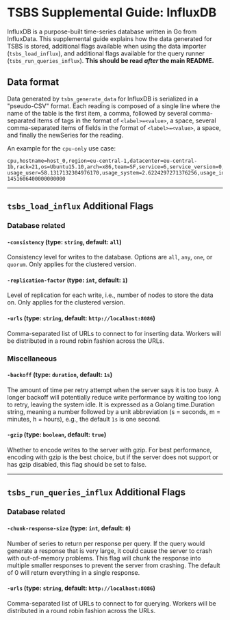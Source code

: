 # TSBS Supplemental Guide: InfluxDB

InfluxDB is a purpose-built time-series database written in Go from
InfluxData. This supplemental guide explains how
the data generated for TSBS is stored, additional flags available when
using the data importer (`tsbs_load_influx`), and additional flags
available for the query runner (`tsbs_run_queries_influx`). **This
should be read *after* the main README.**

## Data format

Data generated by `tsbs_generate_data` for InfluxDB is serialized in a
"pseudo-CSV" format. Each reading is composed of a single line where
the name of the table is the first item, a comma, followed by several
comma-separated items of tags in the format of `<label>=<value>`, a space,
several comma-separated items of fields in the format of `<label>=<value>`,
a space, and finally the newSeries for the reading.

An example for the `cpu-only` use case:
```text
cpu,hostname=host_0,region=eu-central-1,datacenter=eu-central-1b,rack=21,os=Ubuntu15.10,arch=x86,team=SF,service=6,service_version=0,service_environment=test usage_user=58.1317132304976170,usage_system=2.6224297271376256,usage_idle=24.9969495069947882,usage_nice=61.5854484633778867,usage_iowait=22.9481393231639395,usage_irq=63.6499207106198313,usage_softirq=6.4098777048301052,usage_steal=44.8799140503027445,usage_guest=80.5028770761136201,usage_guest_nice=38.2431182911542820 1451606400000000000
```

---

## `tsbs_load_influx` Additional Flags

### Database related

#### `-consistency` (type: `string`, default: `all`)

Consistency level for writes to the database. Options are `all`, `any`, `one`,
or `quorum`. Only applies for the clustered version.

#### `-replication-factor` (type: `int`, default: `1`)

Level of replication for each write, i.e., number of nodes to store the
data on. Only applies for the clustered version.

#### `-urls` (type: `string`, default: `http://localhost:8086`)

Comma-separated list of URLs to connect to for inserting data. Workers will be
distributed in a round robin fashion across the URLs.

### Miscellaneous

#### `-backoff` (type: `duration`, default: `1s`)

The amount of time per retry attempt when the server says it is too busy. A
longer backoff will potentially reduce write performance by waiting too long to
retry, leaving the system idle. It is expressed as a Golang time.Duration
string, meaning a number followed by a unit abbreviation (s = seconds,
m = minutes, h = hours), e.g., the default `1s` is one second.

#### `-gzip` (type: `boolean`, default: `true`)

Whether to encode writes to the server with gzip. For best performance, encoding
with gzip is the best choice, but if the server does not support or has gzip
disabled, this flag should be set to false.

---

## `tsbs_run_queries_influx` Additional Flags

### Database related

#### `-chunk-response-size` (type: `int`, default: `0`)

Number of series to return per response per query. If the query would generate
a response that is very large, it could cause the server to crash with
out-of-memory problems. This flag will chunk the response into multiple smaller
responses to prevent the server from crashing. The default of 0 will return
everything in a single response.

#### `-urls` (type: `string`, default: `http://localhost:8086`)

Comma-separated list of URLs to connect to for querying. Workers will be
distributed in a round robin fashion across the URLs.

